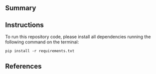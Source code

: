 ## Summary

## Instructions
To run this repository code, please install all dependencies running the following command on the terminal:

`pip install -r requirements.txt`

## References
